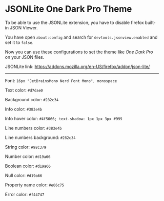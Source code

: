 # JSONLite One Dark Pro Theme

To be able to use the JSONLite extension, you have to disable firefox built-in JSON Viewer.

You have open `about:config` and search for `devtools.jsonview.enabled` and set it to `false`.

Now you can use these configurations to set the theme like *One Dark Pro* on your JSON files.

JSONLite link: https://addons.mozilla.org/en-US/firefox/addon/json-lite/

---

Font: `16px "JetBrainsMono Nerd Font Mono", monospace`

Text color: `#d7dae0`

Background color: `#282c34`

Info color: `#383e4b`

Info hover color: `#4f5666; text-shadow: 1px 1px 3px #999`

Line numbers color: `#383e4b`

Line numbers background: `#282c34`

String color: `#98c379`

Number color: `#d19a66`

Boolean color: `#d19a66`

Null color: `#d19a66`

Property name color: `#e06c75`

Error color: `#f44747`
